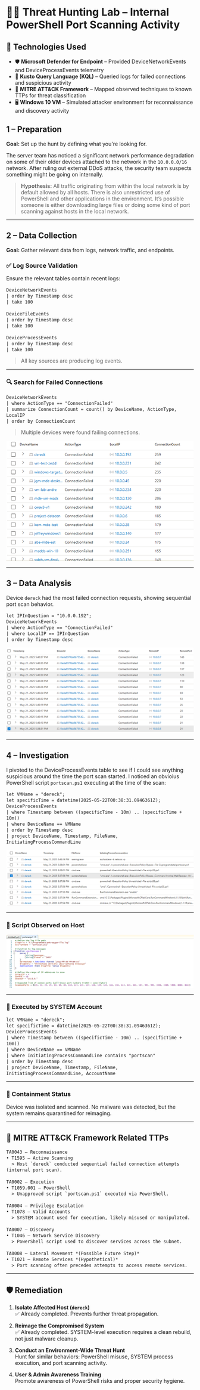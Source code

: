 # 🕵️‍♂️ Threat Hunting Lab – Internal PowerShell Port Scanning Activity

## 🧰 Technologies Used

- 🛡️ **Microsoft Defender for Endpoint** – Provided DeviceNetworkEvents and DeviceProcessEvents telemetry  
- 🔎 **Kusto Query Language (KQL)** – Queried logs for failed connections and suspicious activity  
- 🧠 **MITRE ATT&CK Framework** – Mapped observed techniques to known TTPs for threat classification  
- 🖥️ **Windows 10 VM** – Simulated attacker environment for reconnaissance and discovery activity

## 1 – Preparation

**Goal:** Set up the hunt by defining what you're looking for.

The server team has noticed a significant network performance degradation on some of their older devices attached to the network in the `10.0.0.0/16` network. After ruling out external DDoS attacks, the security team suspects something might be going on internally.

> **Hypothesis:** All traffic originating from within the local network is by default allowed by all hosts. There is also unrestricted use of PowerShell and other applications in the environment. It’s possible someone is either downloading large files or doing some kind of port scanning against hosts in the local network.

---

## 2 – Data Collection

**Goal:** Gather relevant data from logs, network traffic, and endpoints.

### ✅ Log Source Validation

Ensure the relevant tables contain recent logs:

```kql
DeviceNetworkEvents
| order by Timestamp desc 
| take 100

DeviceFileEvents
| order by Timestamp desc 
| take 100

DeviceProcessEvents
| order by Timestamp desc 
| take 100
```

> All key sources are producing log events.

---

### 🔍 Search for Failed Connections

```kql
DeviceNetworkEvents
| where ActionType == "ConnectionFailed"
| summarize ConnectionCount = count() by DeviceName, ActionType, LocalIP
| order by ConnectionCount
```

> Multiple devices were found failing connections.

![Failed Connection Attempts](images/FailedLogons.png)

---

## 3 – Data Analysis

Device `dereck` had the most failed connection requests, showing sequential port scan behavior.

```kql
let IPInQuestion = "10.0.0.192";
DeviceNetworkEvents
| where ActionType == "ConnectionFailed"
| where LocalIP == IPInQuestion
| order by Timestamp desc
```

![Port Scan Log](images/PortScanLog.png)

---

## 4 – Investigation

I pivoted to the DeviceProcessEvents table to see if I could see anything suspicious around the time the port scan started. I noticed an obvioius PowerShell script `portscan.ps1` executing at the time of the scan:

```kql
let VMName = "dereck";
let specificTime = datetime(2025-05-22T00:38:31.0946361Z);
DeviceProcessEvents
| where Timestamp between ((specificTime - 10m) .. (specificTime + 10m))
| where DeviceName == VMName
| order by Timestamp desc
| project DeviceName, Timestamp, FileName, InitiatingProcessCommandLine
```

![Suspicious PowerShell Process](images/SuspiciousProcesses.png)

---

### 📄 Script Observed on Host

![Port Scan Script Code](images/PortScanScript.png)

---

### 🔐 Executed by SYSTEM Account

```kql
let VMName = "dereck";
let specificTime = datetime(2025-05-22T00:38:31.0946361Z);
DeviceProcessEvents
| where Timestamp between ((specificTime - 10m) .. (specificTime + 10m))
| where DeviceName == VMName
| where InitiatingProcessCommandLine contains "portscan"
| order by Timestamp desc
| project DeviceName, Timestamp, FileName, InitiatingProcessCommandLine, AccountName
```

---

### 🧼 Containment Status

Device was isolated and scanned. No malware was detected, but the system remains quarantined for reimaging.

---

## 🧭 MITRE ATT&CK Framework Related TTPs

```
TA0043 – Reconnaissance  
• T1595 – Active Scanning  
  > Host `dereck` conducted sequential failed connection attempts (internal port scan).

TA0002 – Execution  
• T1059.001 – PowerShell  
  > Unapproved script `portscan.ps1` executed via PowerShell.

TA0004 – Privilege Escalation  
• T1078 – Valid Accounts  
  > SYSTEM account used for execution, likely misused or manipulated.

TA0007 – Discovery  
• T1046 – Network Service Discovery  
  > PowerShell script used to discover services across the subnet.

TA0008 – Lateral Movement *(Possible Future Step)*  
• T1021 – Remote Services *(Hypothetical)*  
  > Port scanning often precedes attempts to access remote services.
```

---

## 🛡️ Remediation

1. **Isolate Affected Host (`dereck`)**  
   ✅ Already completed. Prevents further threat propagation.

2. **Reimage the Compromised System**  
   ✅ Already completed. SYSTEM-level execution requires a clean rebuild, not just malware cleanup.

3. **Conduct an Environment-Wide Threat Hunt**  
   Hunt for similar behaviors: PowerShell misuse, SYSTEM process execution, and port scanning activity.

4. **User & Admin Awareness Training**  
   Promote awareness of PowerShell risks and proper security hygiene.
